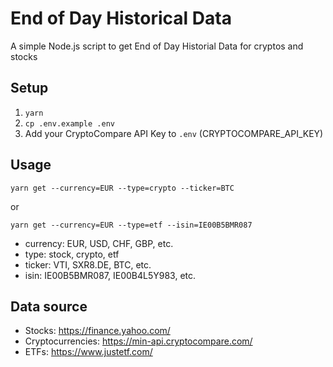 # End of Day Historical Data

A simple Node.js script to get End of Day Historial Data for cryptos and stocks

## Setup

1. `yarn`
2. `cp .env.example .env`
3. Add your CryptoCompare API Key to `.env` (CRYPTOCOMPARE_API_KEY)

## Usage

`yarn get --currency=EUR --type=crypto --ticker=BTC`

or

`yarn get --currency=EUR --type=etf --isin=IE00B5BMR087`

- currency: EUR, USD, CHF, GBP, etc.
- type: stock, crypto, etf
- ticker: VTI, SXR8.DE, BTC, etc.
- isin: IE00B5BMR087, IE00B4L5Y983, etc.

## Data source

- Stocks: https://finance.yahoo.com/
- Cryptocurrencies: https://min-api.cryptocompare.com/
- ETFs: https://www.justetf.com/
